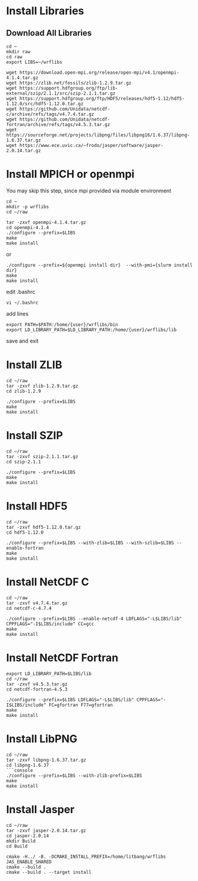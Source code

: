 # Install Libraries
## Download All Libraries
```console
cd ~
mkdir raw
cd raw
export LIBS=~/wrflibs
```
```console
wget https://download.open-mpi.org/release/open-mpi/v4.1/openmpi-4.1.4.tar.gz
wget https://zlib.net/fossils/zlib-1.2.9.tar.gz
wget https://support.hdfgroup.org/ftp/lib-external/szip/2.1.1/src/szip-2.1.1.tar.gz
wget https://support.hdfgroup.org/ftp/HDF5/releases/hdf5-1.12/hdf5-1.12.0/src/hdf5-1.12.0.tar.gz
wget https://github.com/Unidata/netcdf-c/archive/refs/tags/v4.7.4.tar.gz
wget https://github.com/Unidata/netcdf-fortran/archive/refs/tags/v4.5.3.tar.gz
wget https://sourceforge.net/projects/libpng/files/libpng16/1.6.37/libpng-1.6.37.tar.gz
wget https://www.ece.uvic.ca/~frodo/jasper/software/jasper-2.0.14.tar.gz
```
# Install MPICH or openmpi
You may skip this step, since mpi provided via module environment
```console
cd ~
mkdir -p wrflibs
cd ~/raw
```
```console
tar -zxvf openmpi-4.1.4.tar.gz
cd openmpi-4.1.4
./configure --prefix=$LIBS
make
make install
``` 
or 
```console
./configure --prefix=${openmpi install dir}  --with-pmi={slurm install dir}
make
make install
```
edit .bashrc
```console
vi ~/.bashrc
```
add lines
```console
export PATH=$PATH:/home/{user}/wrflibs/bin
export LD_LIBRARY_PATH=$LD_LIBRARY_PATH:/home/{user}/wrflibs/lib
```
save and exit
# Install ZLIB
```console
cd ~/raw
tar -zxvf zlib-1.2.9.tar.gz
cd zlib-1.2.9
```
```console
./configure --prefix=$LIBS
make
make install
```
# Install SZIP
```console
cd ~/raw
tar -zxvf szip-2.1.1.tar.gz
cd szip-2.1.1
```
```console
./configure --prefix=$LIBS
make
make install
```
# Install HDF5
```console
cd ~/raw
tar -zxvf hdf5-1.12.0.tar.gz
cd hdf5-1.12.0
```
```console
./configure --prefix=$LIBS --with-zlib=$LIBS --with-szlib=$LIBS --enable-fortran
make
make install
```
# Install NetCDF C
```console
cd ~/raw
tar -zxvf v4.7.4.tar.gz
cd netcdf-c-4.7.4
```
```console
./configure --prefix=$LIBS --enable-netcdf-4 LDFLAGS="-L$LIBS/lib" CPPFLAGS="-I$LIBS/include" CC=gcc
make
make install
```
# Install NetCDF Fortran
```console
export LD_LIBRARY_PATH=$LIBS/lib
cd ~/raw
tar -zxvf v4.5.3.tar.gz
cd netcdf-fortran-4.5.3
```
```console
./configure --prefix=$LIBS LDFLAGS="-L$LIBS/lib" CPPFLAGS="-I$LIBS/include" FC=gfortran F77=gfortran
make
make install
```
# Install LibPNG
```console
cd ~/raw
tar -zxvf libpng-1.6.37.tar.gz
cd libpng-1.6.37
```console
./configure --prefix=$LIBS --with-zlib-prefix=$LIBS
make
make install
```
# Install Jasper
```console
cd ~/raw
tar -zxvf jasper-2.0.14.tar.gz
cd jasper-2.0.14
mkdir Build
cd Build
```
```console
cmake -H../ -B. -DCMAKE_INSTALL_PREFIX=/home/litbang/wrflibs JAS_ENABLE_SHARED
cmake --build .
cmake --build . --target install
```
